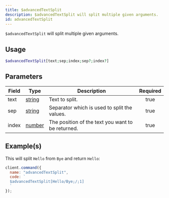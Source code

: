 ```yaml
---
title: $advancedTextSplit
description: $advancedTextSplit will split multiple given arguments.
id: advancedTextSplit
---
```


`$advancedTextSplit` will split multiple given arguments.

## Usage

```php
$advancedTextSplit[text;sep;index;sep?;index?]
```

## Parameters

| Field | Type                                                                                              | Description                                       | Required |
| ----- | ------------------------------------------------------------------------------------------------- | ------------------------------------------------- | :------: |
| text  | [string](https://developer.mozilla.org/en-US/docs/Web/JavaScript/Reference/Global_Objects/String) | Text to split.                                    |   true   |
| sep   | [string](https://developer.mozilla.org/en-US/docs/Web/JavaScript/Reference/Global_Objects/String) | Separator which is used to split the values.      |   true   |
| index | [number](https://developer.mozilla.org/en-US/docs/Web/JavaScript/Reference/Global_Objects/Number) | The position of the text you want to be returned. |   true   |

## Example(s)

This will split `Hello` from `Bye` and return `Hello`:

```javascript
client.command({
  name: "advancedTextSplit",
  code: `
  $advancedTextSplit[Hello/Bye;/;1]
  `
});
```
